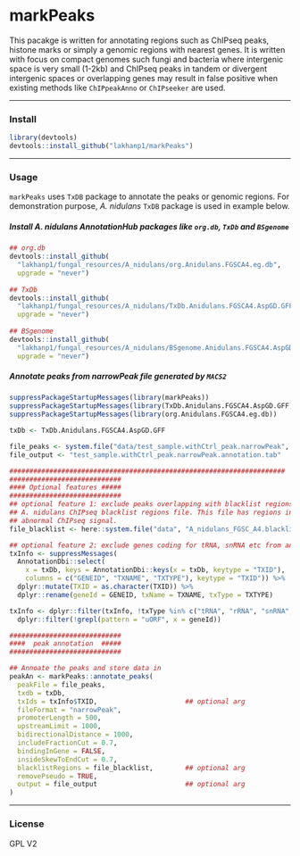 # markPeaks
This pacakge is written for annotating regions such as ChIPseq peaks, histone 
marks or simply a genomic regions with nearest genes. It is written with focus 
on compact genomes such fungi and bacteria where intergenic space is very small 
(1-2kb) and ChIPseq peaks in tandem or divergent intergenic spaces or 
overlapping genes may result in false positive when existing methods like
`ChIPpeakAnno` or `ChIPseeker` are used.
______

### Install

```r
library(devtools)
devtools::install_github("lakhanp1/markPeaks")
```
______

### Usage
`markPeaks` uses `TxDB` package to annotate the peaks or genomic regions. 
For demonstration purpose, *A. nidulans* `TxDB` package is used in example below.

##### Install *A. nidulans* AnnotationHub packages like `org.db`, `TxDb` and `BSgenome`
```R
## org.db
devtools::install_github(
  "lakhanp1/fungal_resources/A_nidulans/org.Anidulans.FGSCA4.eg.db",
  upgrade = "never")
  
## TxDb
devtools::install_github(
  "lakhanp1/fungal_resources/A_nidulans/TxDb.Anidulans.FGSCA4.AspGD.GFF",
  upgrade = "never")
  
## BSgenome
devtools::install_github(
  "lakhanp1/fungal_resources/A_nidulans/BSgenome.Anidulans.FGSCA4.AspGD",
  upgrade = "never")

```

##### Annotate peaks from narrowPeak file generated by `MACS2`
```R
suppressPackageStartupMessages(library(markPeaks))
suppressPackageStartupMessages(library(TxDb.Anidulans.FGSCA4.AspGD.GFF))
suppressPackageStartupMessages(library(org.Anidulans.FGSCA4.eg.db))

txDb <- TxDb.Anidulans.FGSCA4.AspGD.GFF

file_peaks <- system.file("data/test_sample.withCtrl_peak.narrowPeak", package = "markPeaks")
file_output <- "test_sample.withCtrl_peak.narrowPeak.annotation.tab"

#####################################################################
############################
#### Optional features #####
############################
## optional feature 1: exclude peaks overlapping with blacklist regions from annotation
## A. nidulans ChIPseq blacklist regions file. This file has regions in A. nidulans genome which show
## abnormal ChIPseq signal.
file_blacklist <- here::system.file("data", "A_nidulans_FGSC_A4.blacklist_regions.bed", package = "markPeaks")

## optional feature 2: exclude genes coding for tRNA, snRNA etc from annotation
txInfo <- suppressMessages(
  AnnotationDbi::select(
    x = txDb, keys = AnnotationDbi::keys(x = txDb, keytype = "TXID"),
    columns = c("GENEID", "TXNAME", "TXTYPE"), keytype = "TXID")) %>%
  dplyr::mutate(TXID = as.character(TXID)) %>%
  dplyr::rename(geneId = GENEID, txName = TXNAME, txType = TXTYPE)

txInfo <- dplyr::filter(txInfo, !txType %in% c("tRNA", "rRNA", "snRNA", "snoRNA")) %>% 
  dplyr::filter(!grepl(pattern = "uORF", x = geneId))

```

```R
############################
####  peak annotation  #####
############################

## Annoate the peaks and store data in 
peakAn <- markPeaks::annotate_peaks(
  peakFile = file_peaks,
  txdb = txDb,
  txIds = txInfo$TXID,                      ## optional arg
  fileFormat = "narrowPeak",
  promoterLength = 500,
  upstreamLimit = 1000,
  bidirectionalDistance = 1000,
  includeFractionCut = 0.7,
  bindingInGene = FALSE,
  insideSkewToEndCut = 0.7,
  blacklistRegions = file_blacklist,        ## optional arg
  removePseudo = TRUE,
  output = file_output                      ## optional arg
)

```
______

### License
GPL V2


